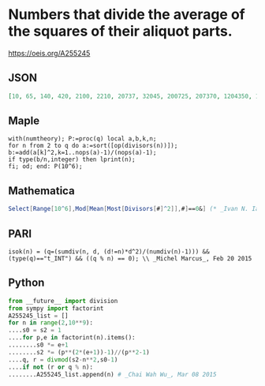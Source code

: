 # Numbers that divide the average of the squares of their aliquot parts\.
https://oeis.org/A255245
## JSON
```JSON
[10, 65, 140, 420, 2100, 2210, 20737, 32045, 200725, 207370, 1204350, 1347905, 1762645, 16502850, 31427800, 37741340, 107671200, 130643100, 200728169, 239719720, 357491225, 417225900, 430085380, 766750575, 1088692500, 1132409168, 1328204850, 1788379460]
```
## Maple
```Maple
with(numtheory); P:=proc(q) local a,b,k,n;
for n from 2 to q do a:=sort([op(divisors(n))]);
b:=add(a[k]^2,k=1..nops(a)-1)/(nops(a)-1);
if type(b/n,integer) then lprint(n);
fi; od; end: P(10^6);
```
## Mathematica
```Mathematica
Select[Range[10^6],Mod[Mean[Most[Divisors[#]^2]],#]==0&] (* _Ivan N. Ianakiev_, Mar 03 2015 *)
```
## PARI
```PARI
isok(n) = (q=(sumdiv(n, d, (d!=n)*d^2)/(numdiv(n)-1))) && (type(q)=="t_INT") && ((q % n) == 0); \\ _Michel Marcus_, Feb 20 2015
```
## Python
```Python
from __future__ import division
from sympy import factorint
A255245_list = []
for n in range(2,10**9):
....s0 = s2 = 1
....for p,e in factorint(n).items():
........s0 *= e+1
........s2 *= (p**(2*(e+1))-1)//(p**2-1)
....q, r = divmod(s2-n**2,s0-1)
....if not (r or q % n):
........A255245_list.append(n) # _Chai Wah Wu_, Mar 08 2015
```
